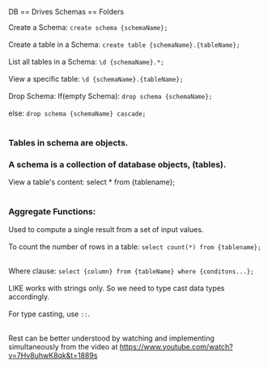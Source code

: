 DB == Drives
Schemas == Folders

Create a Schema: `create schema {schemaName};`<br><br>
Create a table in a Schema: `create table {schemaName}.{tableName};`<br><br>
List all tables in a Schema: `\d {schemaName}.*;`<br><br>
View a specific table: `\d {schemaName}.{tableName};`<br><br>
Drop Schema: If(empty Schema): `drop schema {schemaName};`<br><br>
else: `drop schema {schemaName} cascade;`<br><br>

### Tables in schema are objects.

### A schema is a collection of database objects, (tables).

View a table's content: select * from {tablename};<br><br>

### Aggregate Functions:

Used to compute a single result from a set of input values.<br><br>
To count the number of rows in a table: `select count(*) from {tablename};`<br><br>

Where clause: `select {column} from {tableName} where {conditons...};`<br><br>
LIKE works with strings only. So we need to type cast data types accordingly.<br><br>
For type casting, use `::`.<br><br>

Rest can be better understood by watching and implementing simultaneously from the video at https://www.youtube.com/watch?v=7Hv8uhwK8qk&t=1889s
